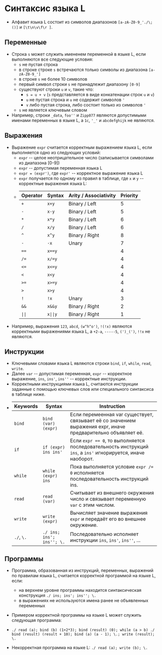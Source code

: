 # Синтаксис языка L

- Алфавит языка L состоит из символов диапазонов `[a-zA-Z0-9_'./\;()]` и `[\t\n\v\f\r ]`.

## Переменные

- Cтрока `s` может служить имененем переменной в языке L, если выполняются все следующие условия:
  - `s` не пустая строка
  - в строке строке `s` встречаются только символы из диапазона `[a-zA-Z0-9_']`
  - в строке `s` не более 10 символов
  - первый символ строки `s` не принадлежит диапазону `[0-9]`
  - существуют строки `u` и `v`, такие что:
    - `s = u + v` (`s` представляется в виде конкатенации строк `u` и `v`)
    - `u` не пустая строка и `u` не содержит символов `'`
    - `v` либо пустая строка, либо состоит только из символов `'`
  - `s` не является ключевым словом
- Например, строки `_data`, `foo''` и `Zipp077` являются допустимыми именами переменных в языке L, а `1c`, `'_'` и `abcdefghijk` не являются.

## Выражения

- Выражение `expr` считается корректным выражением языка L, если выполняется одно из следующих условий:
  - `expr` -- целое неотрицательное число (записывается символами из диапазона [0-9])
  - `expr` -- допустимая переменная языка L
  - `expr = (expr')`, где `expr'` -- корректное выражение языка L
  - `expr` получается по одному из правил в таблице, где `x` и `y` -- корректные выражения языка L:
  - Operator | Syntax   | Arity / Associativity | Priority
    ---------|----------|-----------------------|----------
     `+`     | `x+y`    | Binary / Left         | 5
     `-`     | `x-y`    | Binary / Left         | 5
     `*`     | `x*y`    | Binary / Left         | 6
     `/`     | `x/y`    | Binary / Left         | 6
     `^`     | `x^y`    | Binary / Right        | 8
     `-`     | `-x`     | Unary                 | 7
     `==`    | `x==y`   |                       | 4
     `/=`    | `x/=y`   |                       | 4
     `<=`    | `x<=y`   |                       | 4
     `<`     | `x<y`    |                       | 4
     `>=`    | `x>=y`   |                       | 4
     `>`     | `x>y`    |                       | 4
     `!`     | `!x`     | Unary                 | 3
     `&&`    | `x&&y`   | Binary / Right        | 2
     `\|\|`  | `x\|\|y` | Binary / Right        | 1
- Например, выражения `123`, `abcd`, `(w^h^o')`, `!(!x)` являются корректными выражениями языка L, а `+2-a`, `-----5`,  `(')_(')`, `!!x` не являются.

## Инструкции

- Ключевыми словами языка L являются строки `bind`, `if`, `while`, `read`, `write`.
- Далее `var` -- допустимая переменная, `expr` -- корректное выражение, `ins`, `ins'`, `ins''` -- корректные инструкции.
- Корректными инструкциями языка L, считаются инструкции заданные с помощью ключевых слов или специального синтаксиса в таблице ниже.
- Keywords   | Syntax                    | Instruction
  -----------|---------------------------|--------------------------------------------------------------------------------------------------------------
  `bind`     | `bind (var) (expr)`       | Если перемеенная var существует, связывает её со значением выражения expr, иначе предварительно объявляет её.
  `if`       | `if (expr) ins ins'`      | Если `expr == 0`, то выполняется последовательность инструкций `ins`, а `ins'` игнорируется, иначе наоборот.
  `while`    | `while (expr) ins`        | Пока выполняется условие `expr /= 0` исполняется последовательность инструкций ins.
  `read`     | `read (var)`              | Считывает из внешнего окружения число и связывает переменную `var` с этим числом.
  `write`    | `write (expr)`            | Вычисляет значение выражения `expr` и передаёт его во внешнее окружение.
  `./`, `\.` | `./ ins; ins'; ins''; \.` | Последовательно исполняет инструкции `ins`, `ins'`, `ins''`, ...

## Программы

- Программа, образованная из инструкций, переменных, выражений по правилам языка L, считается корректной программой на языке L, если:
  - на верхнем уровне программы находится синтаксическая конструкция `./ ins; ins'; ins''; \.`
  - в выражениях не используются имена ранее не объявленных переменных

- Примером корректной программы на языке L может служить следующая программа:
- `./
     read (a);
     bind (b) (1+2*3);
     bind (result) (0);
     while (a > b)
     ./
       bind (result) (result + 10);
       bind (a) (a - 1);
     \.;
     write (result);
   \.`
- Некорректная программа на языке L:
  `./
    read (a);
    write (b);
   \.`
